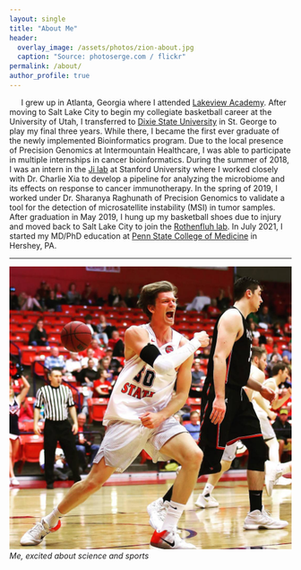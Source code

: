 ```yaml
---
layout: single
title: "About Me"
header:
  overlay_image: /assets/photos/zion-about.jpg
  caption: "Source: photoserge.com / flickr"
permalink: /about/
author_profile: true
---
```


&ensp;&ensp;&ensp;I grew up in Atlanta, Georgia where I attended [Lakeview Academy](https://www.lakeviewacademy.com/). After moving to Salt Lake City to begin my collegiate basketball career at the University of Utah, I transferred to [Dixie State University](https://dixie.edu/) in St. George to play my final three years. While there, I became the first ever graduate of the newly implemented Bioinformatics program. Due to the local presence of Precision Genomics at Intermountain Healthcare, I was able to participate in multiple internships in cancer bioinformatics. During the summer of 2018, I was an intern in the [Ji lab](https://dna-discovery.stanford.edu/) at Stanford University where I worked closely with Dr. Charlie Xia to develop a pipeline for analyzing the microbiome and its effects on response to cancer immunotherapy. In the spring of 2019, I worked under Dr. Sharanya Raghunath of Precision Genomics to validate a tool for the detection of microsatellite instability (MSI) in tumor samples. After graduation in May 2019, I hung up my basketball shoes due to injury and moved back to Salt Lake City to join the [Rothenfluh lab](http://insandoutslab.genetics.utah.edu/). In July 2021, I started my MD/PhD education at [Penn State College of Medicine](https://med.psu.edu/md-phd/meet-our-students) in Hershey, PA.

---
![Austin Montgomery](/assets/photos/basketball_pumped.jpeg)
*Me, excited about science and sports*
